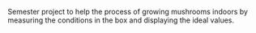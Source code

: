 Semester project to help the process of growing mushrooms indoors by measuring the conditions in the box and displaying the ideal values.
